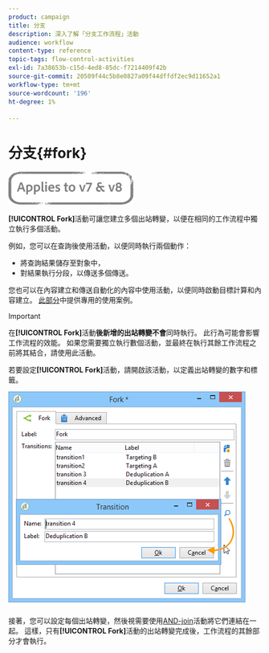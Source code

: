 ```yaml
---
product: campaign
title: 分支
description: 深入了解「分支工作流程」活動
audience: workflow
content-type: reference
topic-tags: flow-control-activities
exl-id: 7a38653b-c15d-4ed8-85dc-f7214409f42b
source-git-commit: 20509f44c5b8e0827a09f44dffdf2ec9d11652a1
workflow-type: tm+mt
source-wordcount: '196'
ht-degree: 1%

---
```


# 分支{#fork}

![](../../assets/common.svg)

**[!UICONTROL Fork]**&#x200B;活動可讓您建立多個出站轉變，以便在相同的工作流程中獨立執行多個活動。

例如，您可以在查詢後使用活動，以便同時執行兩個動作：

* 將查詢結果儲存至對象中，
* 對結果執行分段，以傳送多個傳送。

您也可以在內容建立和傳送自動化的內容中使用活動，以便同時啟動目標計算和內容建立。 [此部分](../../delivery/using/automating-via-workflows.md#creating-the-delivery-and-its-content)中提供專用的使用案例。

>[!IMPORTANT]
>
>在&#x200B;**[!UICONTROL Fork]**&#x200B;活動&#x200B;**後新增的出站轉變不會**&#x200B;同時執行。 此行為可能會影響工作流程的效能。 如果您需要獨立執行數個活動，並最終在執行其餘工作流程之前將其結合，請使用此活動。

若要設定&#x200B;**[!UICONTROL Fork]**&#x200B;活動，請開啟該活動，以定義出站轉變的數字和標籤。

![](assets/s_user_segmentation_fork.png)

接著，您可以設定每個出站轉變，然後視需要使用[AND-join](and-join.md)活動將它們連結在一起。 這樣，只有&#x200B;**[!UICONTROL Fork]**&#x200B;活動的出站轉變完成後，工作流程的其餘部分才會執行。
